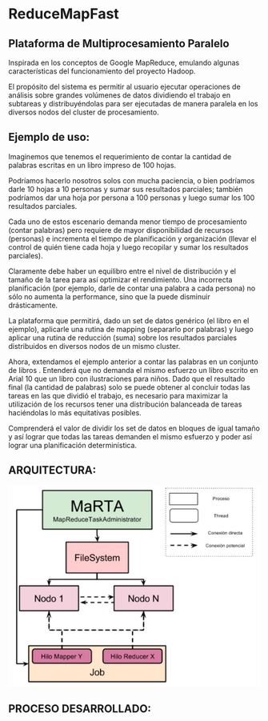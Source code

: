 ReduceMapFast
======

Plataforma de Multiprocesamiento Paralelo
-----------------
Inspirada en los conceptos de Google MapReduce, emulando algunas características del funcionamiento del proyecto Hadoop.

El propósito del sistema es permitir al usuario ejecutar operaciones de análisis sobre
grandes volúmenes de datos dividiendo el trabajo en subtareas y distribuyéndolas para ser
ejecutadas de manera paralela en los diversos nodos del cluster de procesamiento.

Ejemplo de uso:
-----------------
Imaginemos que tenemos el requerimiento de contar la cantidad de palabras escritas en un
libro impreso de 100 hojas.

Podríamos hacerlo nosotros solos con mucha paciencia, o bien podríamos darle 10 hojas a
10 personas y sumar sus resultados parciales; también podríamos dar una hoja por persona
a 100 personas y luego sumar los 100 resultados parciales.

Cada uno de estos escenario demanda menor tiempo de procesamiento (contar palabras)
pero requiere de mayor disponibilidad de recursos (personas) e incrementa el tiempo de
planificación y organización (llevar el control de quién tiene cada hoja y luego recopilar y
sumar los resultados parciales).

Claramente debe haber un equilibro entre el nivel de distribución y el tamaño de la tarea para
así optimizar el rendimiento. Una incorrecta planificación (por ejemplo, darle de contar una
palabra a cada persona) no sólo no aumenta la performance, sino que la puede disminuir
drásticamente.

La plataforma que permitirá, dado un set de datos genérico (el libro en el ejemplo),
aplicarle una rutina de mapping (separarlo por palabras) y luego aplicar una rutina de reducción (suma) sobre los resultados parciales
distribuidos en diversos nodos de un mismo cluster.

Ahora, extendamos el ejemplo anterior a contar las palabras en un conjunto de libros .
Entenderá que no demanda el mismo esfuerzo un libro escrito en Arial 10 que un libro con
ilustraciones para niños. Dado que el resultado final (la cantidad de palabras) solo se puede
obtener al concluir todas las tareas en las que dividió el trabajo, es necesario para maximizar
la utilización de los recursos tener una distribución balanceada de tareas haciéndolas lo más
equitativas posibles.

Comprenderá el valor de dividir los set de datos en bloques de igual tamaño y así lograr que
todas las tareas demanden el mismo esfuerzo y poder así lograr una planificación determinística.

ARQUITECTURA:
-----------------

![Sin titulo](arquitectura.jpg)

PROCESO DESARROLLADO:
-----------------
